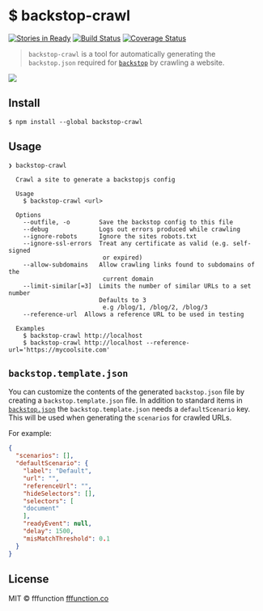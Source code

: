 # $ backstop-crawl
[![Stories in Ready](https://badge.waffle.io/fffunction/backstop-crawl.svg?label=ready&title=Ready)](http://waffle.io/fffunction/backstop-crawl) [![Build Status](https://travis-ci.org/fffunction/backstop-crawl.svg?branch=master)](https://travis-ci.org/fffunction/backstop-crawl) [![Coverage Status](https://coveralls.io/repos/github/fffunction/backstop-crawl/badge.svg?branch=master)](https://coveralls.io/github/fffunction/backstop-crawl?branch=master)

> `backstop-crawl` is a tool for automatically generating the `backstop.json` required for [`backstop`](https://github.com/garris/BackstopJS) by crawling a website.

![](http://i.imgur.com/yv57RDo.gif)

## Install

```
$ npm install --global backstop-crawl
```

## Usage

```
❯ backstop-crawl

  Crawl a site to generate a backstopjs config

  Usage
    $ backstop-crawl <url>

  Options
    --outfile, -o        Save the backstop config to this file
    --debug              Logs out errors produced while crawling
    --ignore-robots      Ignore the sites robots.txt
    --ignore-ssl-errors  Treat any certificate as valid (e.g. self-signed
                          or expired)
    --allow-subdomains   Allow crawling links found to subdomains of the
                          current domain
    --limit-similar[=3]  Limits the number of similar URLs to a set number
                         Defaults to 3
                          e.g /blog/1, /blog/2, /blog/3
    --reference-url  Allows a reference URL to be used in testing

  Examples
    $ backstop-crawl http://localhost
    $ backstop-crawl http://localhost --reference-url='https://mycoolsite.com'

```

## `backstop.template.json`
You can customize the contents of the generated `backstop.json` file by creating a `backstop.template.json` file. In addition to standard items in [`backstop.json`](https://github.com/garris/BackstopJS#working-with-your-config-file) the `backstop.template.json` needs a `defaultScenario` key. This will be used when generating the `scenarios` for crawled URLs.

For example:
```json
{
  "scenarios": [],
  "defaultScenario": {
  	"label": "Default",
  	"url": "",
  	"referenceUrl": "",
  	"hideSelectors": [],
  	"selectors": [
  	"document"
  	],
  	"readyEvent": null,
  	"delay": 1500,
  	"misMatchThreshold": 0.1
  }
}
```

## License

MIT © fffunction [fffunction.co](https://fffunction.co)
